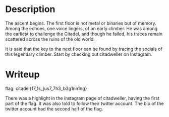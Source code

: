 # Description
The ascent begins. The first floor is not metal or binaries but of memory. Among the echoes, one voice lingers, of an early climber. He was among the earliest to challenge the Citadel, and though he failed, his traces remain scattered across the ruins of the old world.

It is said that the key to the next floor can be found by tracing the socials of this legendary climber. Start by checking out citadweller on Instagram.

# Writeup
flag: citadel{17_1s_jus7_7h3_b3g1nn1ng}

There was a highlight in the instagram page of citadweller, having the first part of the flag. It was also told to follow their twitter account. The bio of the twitter account had the second half of the flag.
